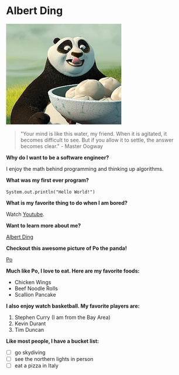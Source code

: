 # Albert Ding

![Image](po.png)

> "Your mind is like this water, my friend. When it is agitated, it becomes difficult to see. But if you allow it to settle, the answer becomes clear." - Master Oogway


**Why do I want to be a software engineer?**

I enjoy the math behind programming and thinking up algorithms. 

**What was my first ever program?**

`System.out.println("Hello World!")`

**What is my favorite thing to do when I am bored?**

Watch [Youtube](https://www.youtube.com/). 

**Want to learn more about me?**

[Albert Ding](#Albert-Ding)

**Checkout this awesome picture of Po the panda!**


[Po](po.png)

**Much like Po, I love to eat. Here are my favorite foods:**

- Chicken Wings
- Beef Noodle Rolls
- Scallion Pancake

**I also enjoy watch basketball. My favorite players are:**

1. Stephen Curry (I am from the Bay Area)
2. Kevin Durant
3. Tim Duncan

**Like most people, I have a bucket list:**

- [ ] go skydiving
- [ ] see the northern lights in person
- [ ] eat a pizza in Italy

